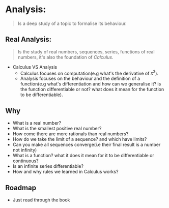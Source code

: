 # Analysis:
> Is a deep study of a topic to formalise its behaviour.
## Real Analysis:
> Is the study of real numbers, sequences, series, functions of real numbers, it's also the foundation of *Calculus*.
- Calculus VS Analysis
	- Calculus focuses on computation(e.g what's the derivative of ${} x^2 {}$).
	- Analysis focuses on the behaviour  and the definition of a function(e.g what's differentiation and how can we generalise it? is the function differentiable or not? what does it mean for the function to be differentiable).

## Why
- What is a real number?
- What is the smallest positive real number?
- How come there are more rationals than real numbers?
- How do we take the limit of a sequence? and which have limits?
- Can you make all sequences converge(i.e their final result is a number not infinity)
- What is a function? what it does it mean for it to be differentiable or continuous?
- Is an infinite series differentiable?
- How and why rules we learned in Calculus works?
## Roadmap
- Just read through the book

